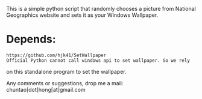 This is a simple python script that randomly chooses a picture from National 
Geographics website and sets it as your Windows Wallpaper.

Depends:
========= 
	https://github.com/hjk41/SetWallpaper
	Official Python cannot call windows api to set wallpaper. So we rely
on this standalone program to set the wallpaper.

Any comments or suggestions, drop me a mail: chuntao[dot]hong[at]gmail.com
